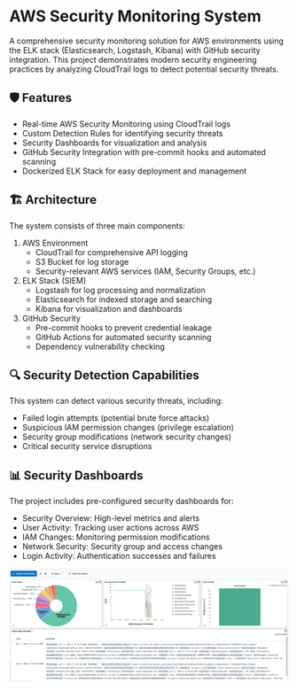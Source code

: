 # AWS Security Monitoring System

A comprehensive security monitoring solution for AWS environments using the ELK stack (Elasticsearch, Logstash, Kibana) with GitHub security integration. This project demonstrates modern security engineering practices by analyzing CloudTrail logs to detect potential security threats.

## 🛡️ Features

- Real-time AWS Security Monitoring using CloudTrail logs
- Custom Detection Rules for identifying security threats
- Security Dashboards for visualization and analysis
- GitHub Security Integration with pre-commit hooks and automated scanning
- Dockerized ELK Stack for easy deployment and management

## 🏗️ Architecture

The system consists of three main components:

1. AWS Environment
   - CloudTrail for comprehensive API logging
   - S3 Bucket for log storage
   - Security-relevant AWS services (IAM, Security Groups, etc.)
2. ELK Stack (SIEM)
   - Logstash for log processing and normalization
   - Elasticsearch for indexed storage and searching
   - Kibana for visualization and dashboards
3. GitHub Security
   - Pre-commit hooks to prevent credential leakage
   - GitHub Actions for automated security scanning
   - Dependency vulnerability checking

## 🔍 Security Detection Capabilities

This system can detect various security threats, including:

- Failed login attempts (potential brute force attacks)
- Suspicious IAM permission changes (privilege escalation)
- Security group modifications (network security changes)
- Critical security service disruptions

## 📊 Security Dashboards

The project includes pre-configured security dashboards for:

- Security Overview: High-level metrics and alerts
- User Activity: Tracking user actions across AWS
- IAM Changes: Monitoring permission modifications
- Network Security: Security group and access changes
- Login Activity: Authentication successes and failures

![](dashboard.png)